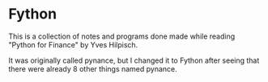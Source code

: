 # Fython

This is a collection of notes and programs done
made while reading "Python for Finance" by Yves
Hilpisch.

It was originally called pynance, but I changed 
it to Fython after seeing that there were already
8 other things named pynance.
